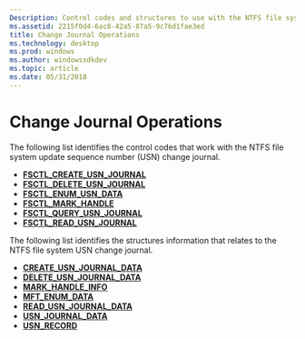```yaml
---
Description: Control codes and structures to use with the NTFS file system update sequence number (USN) change journal.
ms.assetid: 2215f0d4-6ac8-42a5-87a5-9c76d1fae3ed
title: Change Journal Operations
ms.technology: desktop
ms.prod: windows
ms.author: windowssdkdev
ms.topic: article
ms.date: 05/31/2018
---
```


# Change Journal Operations

The following list identifies the control codes that work with the NTFS file system update sequence number (USN) change journal.

-   [**FSCTL\_CREATE\_USN\_JOURNAL**](https://msdn.microsoft.com/en-us/library/Aa364558(v=VS.85).aspx)
-   [**FSCTL\_DELETE\_USN\_JOURNAL**](https://msdn.microsoft.com/en-us/library/Aa364561(v=VS.85).aspx)
-   [**FSCTL\_ENUM\_USN\_DATA**](https://msdn.microsoft.com/en-us/library/Aa364563(v=VS.85).aspx)
-   [**FSCTL\_MARK\_HANDLE**](https://msdn.microsoft.com/en-us/library/Aa364576(v=VS.85).aspx)
-   [**FSCTL\_QUERY\_USN\_JOURNAL**](https://msdn.microsoft.com/en-us/library/Aa364583(v=VS.85).aspx)
-   [**FSCTL\_READ\_USN\_JOURNAL**](https://msdn.microsoft.com/en-us/library/Aa364586(v=VS.85).aspx)

The following list identifies the structures information that relates to the NTFS file system USN change journal.

-   [**CREATE\_USN\_JOURNAL\_DATA**](/windows/desktop/api/WinIoCtl/ns-winioctl-create_usn_journal_data)
-   [**DELETE\_USN\_JOURNAL\_DATA**](/windows/desktop/api/WinIoCtl/ns-winioctl-delete_usn_journal_data)
-   [**MARK\_HANDLE\_INFO**](/windows/desktop/api/WinIoCtl/ns-winioctl-mark_handle_info)
-   [**MFT\_ENUM\_DATA**](/windows/desktop/api/WinIoCtl/ns-winioctl-mft_enum_data_v0)
-   [**READ\_USN\_JOURNAL\_DATA**](/windows/desktop/api/WinIoCtl/ns-winioctl-read_usn_journal_data_v0)
-   [**USN\_JOURNAL\_DATA**](/windows/desktop/api/WinIoCtl/ns-winioctl-usn_journal_data_v0)
-   [**USN\_RECORD**](/windows/desktop/api/WinIoCtl/ns-winioctl-usn_record_v2)

 

 



